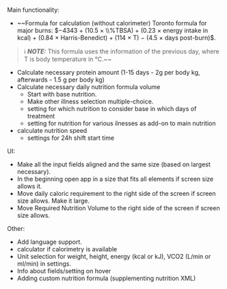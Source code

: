 Main functionality:
- ~~Formula for calculation (without calorimeter) Toronto formula for major burns: $−4343 + (10.5 × \\%TBSA) + (0.23 × energy intake in kcal) + (0.84 × Harris-Benedict) + (114 × T) − (4.5 × days post-burn)$. 
> ℹ️ **_NOTE:_** This formula uses the information of the previous day, where T is body temperature in °C.~~
- Calculate necessary protein amount (1-15 days - 2g per body kg, afterwards - 1.5 g per body kg)
- Calculate necessary daily nutrition formula volume
	- Start with base nutrition.
	- Make other illness selection multiple-choice.
	- setting for which nutrition to consider base in which days of treatment
	- setting for nutrition for various ilnesses as add-on to main nutrition
- calculate nutrition speed
	- settings for 24h shift start time

UI:
- Make all the input fields aligned and the same size (based on largest necessary).
- In the beginning open app in a size that fits all elements if screen size allows it.
- Move daily caloric requirement to the right side of the screen if screen size allows. Make it large.
- Move Required Nutrition Volume to the right side of the screen if screen size allows.

Other:
- Add language support.
- calculator if calorimetry is available
- Unit selection for weight, height, energy (kcal or kJ), VCO2 (L/min or ml/min) in settings.
- Info about fields/setting on hover
- Adding custom nutrition formula (supplementing nutrition XML)


